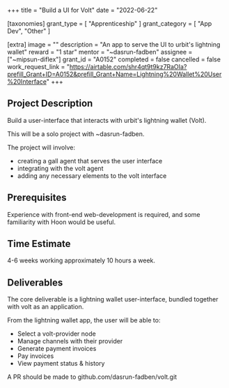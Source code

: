 +++
title = "Build a UI for Volt"
date = "2022-06-22"

[taxonomies]
grant_type = [ "Apprenticeship" ]
grant_category = [ "App Dev", "Other" ]

[extra]
image = ""
description = "An app to serve the UI to urbit's lightning wallet"
reward = "1 star"
mentor = "~dasrun-fadben"
assignee = ["~mipsun-diflex"]
grant_id = "A0152"
completed = false
cancelled = false
work_request_link = "https://airtable.com/shr4qt9t9kz7RaOIa?prefill_Grant+ID=A0152&prefill_Grant+Name=Lightning%20Wallet%20User%20Interface"
+++

## Project Description

Build a user-interface that interacts with urbit's lightning wallet (Volt).

This will be a solo project with ~dasrun-fadben.

The project will involve:
- creating a gall agent that serves the user interface
- integrating with the volt agent
- adding any necessary elements to the volt interface

## Prerequisites

Experience with front-end web-development is required, and some familiarity with Hoon would be useful.

## Time Estimate

4-6 weeks working approximately 10 hours a week.

## Deliverables

The core deliverable is a lightning wallet user-interface, bundled together with
volt as an application.

From the lightning wallet app, the user will be able to:
- Select a volt-provider node
- Manage channels with their provider
- Generate payment invoices
- Pay invoices
- View payment status & history

A PR should be made to github.com/dasrun-fadben/volt.git
